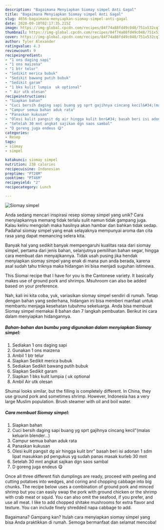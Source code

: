 ```yaml
---
description: "Bagaimana Menyiapkan Siomay simpel Anti Gagal"
title: "Bagaimana Menyiapkan Siomay simpel Anti Gagal"
slug: 4656-bagaimana-menyiapkan-siomay-simpel-anti-gagal
date: 2020-09-10T02:17:35.215Z
image: https://img-global.cpcdn.com/recipes/84f74a88fd49c048/751x532cq70/siomay-simpel-foto-resep-utama.jpg
thumbnail: https://img-global.cpcdn.com/recipes/84f74a88fd49c048/751x532cq70/siomay-simpel-foto-resep-utama.jpg
cover: https://img-global.cpcdn.com/recipes/84f74a88fd49c048/751x532cq70/siomay-simpel-foto-resep-utama.jpg
author: Tyler Alexander
ratingvalue: 4.3
reviewcount: 9
recipeingredient:
- "1 ons daging sapi"
- "1 ons maizena"
- "1 btr telur"
- "Sedikit merica bubuk"
- "Sedikit bawang putih bubuk"
- "Sedikit garam"
- "1 bks kulit lumpia  uk optional"
- " Air utk olesan"
recipeinstructions:
- "Siapkan bahan"
- "Cuci bersih daging sapi buang yg sprt gajihnya cincang kecil&#34;(malas keluarin blender...)"
- "Campur semua bahan aduk rata"
- "Panaskan kukusan"
- "Olesi kulit pangsit dg air hingga kulit bnr&#34; basah beri isi adonan 1 sdm lipat masukkan pd pengukus yg sudah panas masak kurleb 30 mnt"
- "Setelah 30 mnt angkat sajikan dgn saos sambal"
- "D goreng juga endeus 😋"
categories:
- Resep
tags:
- siomay
- simpel

katakunci: siomay simpel 
nutrition: 238 calories
recipecuisine: Indonesian
preptime: "PT28M"
cooktime: "PT46M"
recipeyield: "2"
recipecategory: Lunch

---
```



![Siomay simpel](https://img-global.cpcdn.com/recipes/84f74a88fd49c048/751x532cq70/siomay-simpel-foto-resep-utama.jpg)

Anda sedang mencari inspirasi resep siomay simpel yang unik? Cara menyiapkannya memang tidak terlalu sulit namun tidak gampang juga. Kalau keliru mengolah maka hasilnya akan hambar dan bahkan tidak sedap. Padahal siomay simpel yang enak selayaknya mempunyai aroma dan cita rasa yang dapat memancing selera kita.

Banyak hal yang sedikit banyak mempengaruhi kualitas rasa dari siomay simpel, pertama dari jenis bahan, selanjutnya pemilihan bahan segar, hingga cara membuat dan menyajikannya. Tidak usah pusing jika hendak menyiapkan siomay simpel yang enak di mana pun anda berada, karena asal sudah tahu triknya maka hidangan ini bisa menjadi suguhan istimewa.

This Siomai recipe that I have for you is the Cantonese variety. It basically makes use of ground pork and shrimps. Msuhroom can also be added based on your preference.


Nah, kali ini kita coba, yuk, variasikan siomay simpel sendiri di rumah. Tetap dengan bahan yang sederhana, hidangan ini bisa memberi manfaat untuk membantu menjaga kesehatan tubuhmu sekeluarga. Anda bisa membuat Siomay simpel memakai 8 bahan dan 7 langkah pembuatan. Berikut ini cara dalam menyiapkan hidangannya.

<!--inarticleads1-->

##### Bahan-bahan dan bumbu yang digunakan dalam menyiapkan Siomay simpel:

1. Sediakan 1 ons daging sapi
1. Gunakan 1 ons maizena
1. Ambil 1 btr telur
1. Siapkan Sedikit merica bubuk
1. Sediakan Sedikit bawang putih bubuk
1. Siapkan Sedikit garam
1. Siapkan 1 bks kulit lumpia ( uk optional
1. Ambil  Air utk olesan


Shumai looks similar, but the filling is completely different. In China, they use ground pork and sometimes shrimp. However, Indonesia has a very large Muslim population. Brush steamer with oil and boil water. 

<!--inarticleads2-->

##### Cara membuat Siomay simpel:

1. Siapkan bahan
1. Cuci bersih daging sapi buang yg sprt gajihnya cincang kecil&#34;(malas keluarin blender...)
1. Campur semua bahan aduk rata
1. Panaskan kukusan
1. Olesi kulit pangsit dg air hingga kulit bnr&#34; basah beri isi adonan 1 sdm lipat masukkan pd pengukus yg sudah panas masak kurleb 30 mnt
1. Setelah 30 mnt angkat sajikan dgn saos sambal
1. D goreng juga endeus 😋


Once all three different fish dumplings are ready, proceed with peeling and cutting potatoes into wedges, and coring and chopping cabbage into big chunks. The recipe below uses a combination of ground pork and minced shrimp but you can easily swap the pork with ground chicken or the shrimp with crab meat or squid. You can also omit the seafood, if you prefer, and use all meat. I like to add chopped shitake mushrooms for extra flavor and texture. You can include finely shredded napa cabbage to add. 

Bagaimana? Gampang kan? Itulah cara menyiapkan siomay simpel yang bisa Anda praktikkan di rumah. Semoga bermanfaat dan selamat mencoba!
